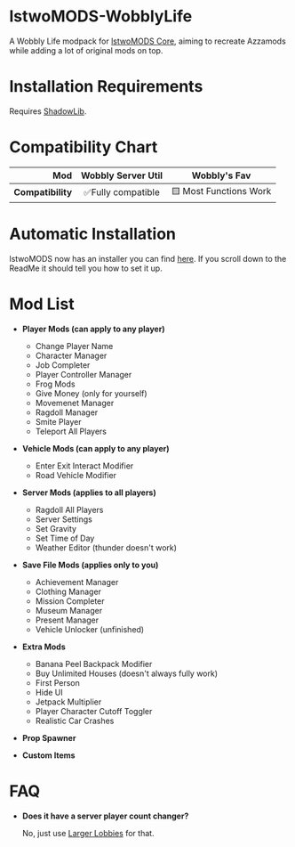 # lstwoMODS-WobblyLife

A Wobbly Life modpack for [lstwoMODS Core](https://github.com/lstwoMODS/lstwoMODS-Core), aiming to recreate Azzamods while adding a lot of original mods on top.

# Installation Requirements

Requires [ShadowLib](https://github.com/lstwo/ShadowLib/releases).

# Compatibility Chart

| **Mod**           | **Wobbly Server Util** | **Wobbly's Fav**       |
| ----------------: | :--------------------: | :--------------------: |
| **Compatibility** | ✅Fully compatible    | 🟨 Most Functions Work |

# Automatic Installation

lstwoMODS now has an installer you can find [here](https://github.com/lstwoSTUDIOS/lstwoMODSInstaller/). If you scroll down to the ReadMe it should tell you how to set it up.
  
# Mod List

- **Player Mods (can apply to any player)**
  - Change Player Name
  - Character Manager
  - Job Completer
  - Player Controller Manager
  - Frog Mods
  - Give Money (only for yourself)
  - Movemenet Manager
  - Ragdoll Manager
  - Smite Player
  - Teleport All Players

- **Vehicle Mods (can apply to any player)**
  - Enter Exit Interact Modifier
  - Road Vehicle Modifier

- **Server Mods (applies to all players)**
  - Ragdoll All Players
  - Server Settings
  - Set Gravity
  - Set Time of Day
  - Weather Editor (thunder doesn't work)

- **Save File Mods (applies only to you)**
  - Achievement Manager
  - Clothing Manager
  - Mission Completer
  - Museum Manager
  - Present Manager
  - Vehicle Unlocker (unfinished)

- **Extra Mods**
  - Banana Peel Backpack Modifier
  - Buy Unlimited Houses (doesn't always fully work)
  - First Person
  - Hide UI
  - Jetpack Multiplier
  - Player Character Cutoff Toggler
  - Realistic Car Crashes

- **Prop Spawner**

- **Custom Items**

# FAQ

- **Does it have a server player count changer?**

  No, just use [Larger Lobbies](https://www.nexusmods.com/wobblylife/mods/8) for that.

